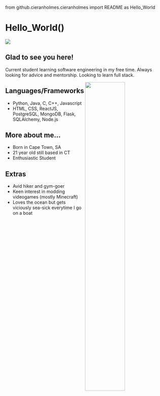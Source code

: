 from github.cieranholmes.cieranholmes import README as Hello_World

# Hello_World()
![](https://www.geeksultd.com/wp-content/uploads/2020/08/118014278_2904057629706075_8654455818989398520_o-1.jpg)
## Glad to see you here!
Current student learning software engineering in my free time. Always looking for advice and mentorship. Looking to learn full stack.

<img align="right" width="50%" src="https://i.ytimg.com/vi/lXjAXnTEx18/maxresdefault.jpg">

## Languages/Frameworks
- Python, Java, C, C++, Javascript
- HTML, CSS, ReactJS, PostgreSQL, MongoDB, Flask, SQLAlchemy, Node.js

## More about me...
- Born in Cape Town, SA
- 21 year old still based in CT
- Enthusiastic Student

## Extras
- Avid hiker and gym-goer
- Keen interest in modding videogames (mostly Minecraft)
- Loves the ocean but gets viciously sea-sick everytime I go on a boat
